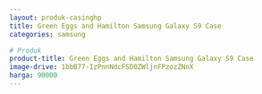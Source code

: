 ```yaml
---
layout: produk-casinghp
title: Green Eggs and Hamilton Samsung Galaxy S9 Case
categories: samsung

# Produk
product-title: Green Eggs and Hamilton Samsung Galaxy S9 Case
image-drive: 1bbB77-IzPnnNdcFSD0ZWljnFPzozZNnX
harga: 90000
---
```

